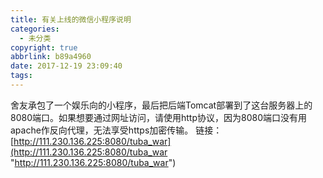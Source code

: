```yaml
---
title: 有关上线的微信小程序说明
categories:
  - 未分类
copyright: true
abbrlink: b89a4960
date: 2017-12-19 23:09:40
tags:
---
```


舍友承包了一个娱乐向的小程序，最后把后端Tomcat部署到了这台服务器上的8080端口。如果想要通过网址访问，请使用http协议，因为8080端口没有用apache作反向代理，无法享受https加密传输。 链接： [http://111.230.136.225:8080/tuba_war](http://111.230.136.225:8080/tuba_war "http://111.230.136.225:8080/tuba_war")